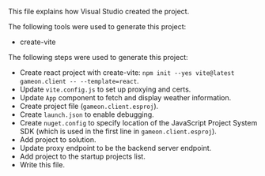 This file explains how Visual Studio created the project.

The following tools were used to generate this project:
- create-vite

The following steps were used to generate this project:
- Create react project with create-vite: `npm init --yes vite@latest gameon.client -- --template=react`.
- Update `vite.config.js` to set up proxying and certs.
- Update `App` component to fetch and display weather information.
- Create project file (`gameon.client.esproj`).
- Create `launch.json` to enable debugging.
- Create `nuget.config` to specify location of the JavaScript Project System SDK (which is used in the first line in `gameon.client.esproj`).
- Add project to solution.
- Update proxy endpoint to be the backend server endpoint.
- Add project to the startup projects list.
- Write this file.
